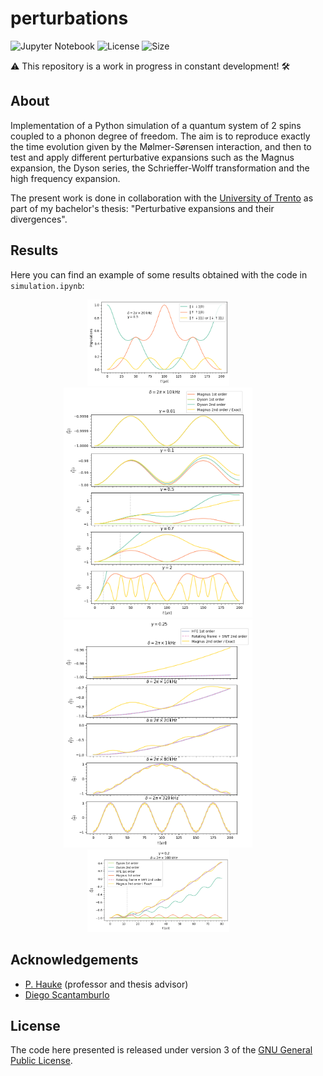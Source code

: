 # perturbations


![Jupyter Notebook](https://img.shields.io/badge/jupyter-%23FA0F00.svg?style=for-the-badge&logo=jupyter&logoColor=white)
![License](https://img.shields.io/github/license/diegoscantam/ions_phonons)
![Size](https://img.shields.io/github/repo-size/diegoscantam/ions_phonons)

:warning: This repository is a work in progress in constant development! :hammer_and_wrench:

## About
Implementation of a Python simulation of a quantum system of 2 spins coupled to a phonon degree of freedom. The aim is to reproduce exactly the time evolution given by the Mølmer-Sørensen interaction, and then to test and apply different perturbative expansions such as the Magnus expansion, the Dyson series, the Schrieffer-Wolff transformation and the high frequency expansion.

The present work is done in collaboration with the [University of Trento](https://www.unitn.it/en) as part of my bachelor's thesis: "Perturbative expansions and their divergences".

## Results
Here you can find an example of some results obtained with the code in `simulation.ipynb`:

<p align="center">
    <img width=45% src="demo_plots/populations.png"> 
&nbsp; &nbsp; &nbsp; &nbsp;
    <img width=60% src="demo_plots/comparison.png"> 
&nbsp; &nbsp; &nbsp; &nbsp;
    <img width=60% src="demo_plots/hfe_swt.png"> 
&nbsp; &nbsp; &nbsp; &nbsp;
    <img width=45% src="demo_plots/all.png"> 
&nbsp; &nbsp; &nbsp; &nbsp;
</p>

## Acknowledgements
- [P. Hauke](https://hauke-group.physics.unitn.it/authors/hauke/) (professor and thesis advisor)
- [Diego Scantamburlo](https://github.com/diegoscantam)

## License
The code here presented is released under version 3 of the [GNU General Public License](https://www.gnu.org/licenses/gpl-3.0.html).
